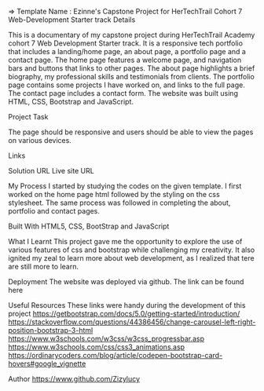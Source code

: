   =>  Template Name    : Ezinne's Capstone Project for HerTechTrail Cohort 7 Web-Development Starter track
Details

This is a documentary of my capstone project during HerTechTrail Academy cohort 7 Web Development Starter track. It is a responsive tech portfolio that includes a landing/home page, an about page, a portfolio page and a contact page. The home page features a welcome page, and navigation bars and buttons that links to other pages. The about page highlights a brief biography, my professional skills and testimonials from clients. The portfolio page contains some projects I have worked on, and links to the full page. The contact page includes a contact form. The website was built using HTML, CSS, Bootstrap and JavaScript.

Project Task

The page should be responsive and users should be able to view the pages on various devices.

Links

Solution URL 
Live site URL

My Process
I started by studying the codes on the given template. I first worked on the home page html followed by the styling on the css stylesheet. The same process was followed in completing the about, portfolio and contact pages.

Built With
HTML5, CSS, BootStrap and JavaScript

What I Learnt
This project gave me the opportunity to explore the use of various features of css and bootstrap while challenging my creativity. It also ignited my zeal to learn more about web development, as I realized that tere are still more to learn.

Deployment
The website was deployed via github. The link can be found here

Useful Resources
These links were handy during the development of this project
https://getbootstrap.com/docs/5.0/getting-started/introduction/ 
https://stackoverflow.com/questions/44386456/change-carousel-left-right-position-bootstrap-3-html
https://www.w3schools.com/w3css/w3css_progressbar.asp
https://www.w3schools.com/css/css3_animations.asp
https://ordinarycoders.com/blog/article/codepen-bootstrap-card-hovers#google_vignette

Author
https://www.github.com/Zizylucy 